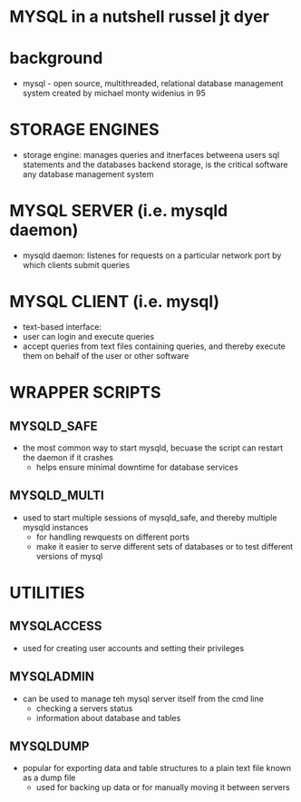 # MYSQL in a nutshell russel jt dyer

#  background
  - mysql - open source, multithreaded, relational database management system created by michael monty widenius in 95


# STORAGE ENGINES
  - storage engine: manages queries and itnerfaces betweena users sql statements and the databases backend storage, is the critical software any database management system


# MYSQL SERVER (i.e. mysqld daemon)
  - mysqld daemon: listenes for requests on a particular network port by which clients submit queries

# MYSQL CLIENT (i.e. mysql)
  - text-based interface:
  - user can login and execute queries
  - accept queries from text files containing queries, and thereby execute them on behalf of the user or other software

# WRAPPER SCRIPTS
## MYSQLD_SAFE
  - the most common way to start mysqld, becuase the script can restart the daemon if it crashes
    - helps ensure minimal downtime for database services

## MYSQLD_MULTI
  - used to start multiple sessions of mysqld_safe, and thereby multiple mysqld instances
    - for handling rewquests on different ports
    - make it easier to serve different sets of databases or to test different versions of mysql

# UTILITIES
## MYSQLACCESS
  - used for creating user accounts and setting their privileges

## MYSQLADMIN
  - can be used to manage teh mysql server itself from the cmd line
    - checking a servers status
    - information about database and tables

## MYSQLDUMP
  - popular for exporting data and table structures to a plain text file known as a dump file
    - used for backing up data or for manually moving it between servers 